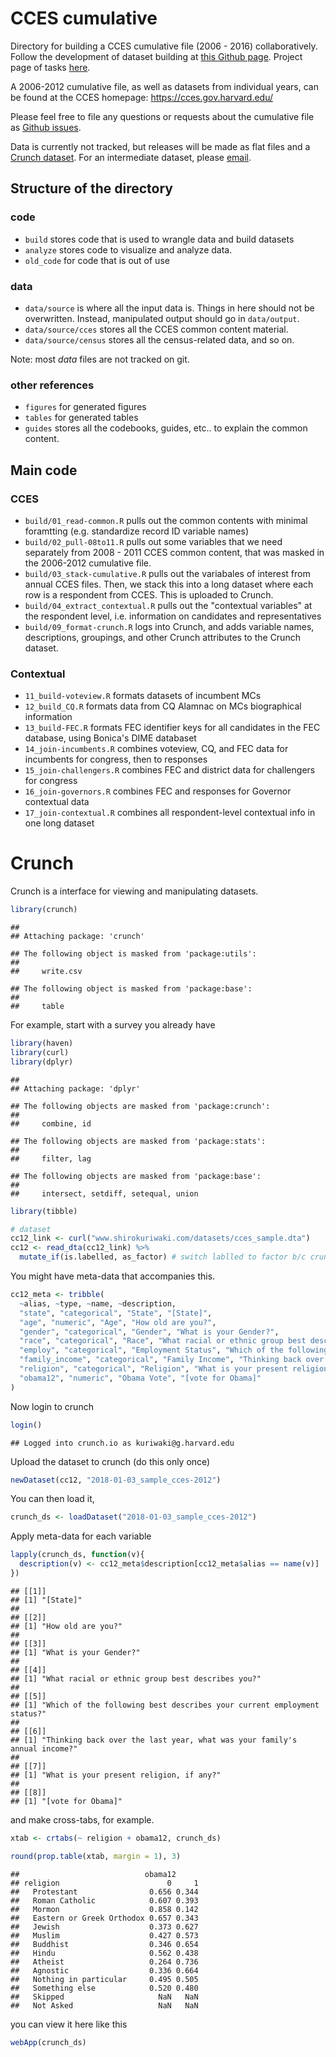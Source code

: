 CCES cumulative
================

Directory for building a CCES cumulative file (2006 - 2016) collaboratively. Follow the development of dataset building at [this Github page](https://github.com/kuriwaki/cces_cumulative). Project page of tasks [here](https://github.com/kuriwaki/cces_cumulative/projects/1).

A 2006-2012 cumulative file, as well as datasets from individual years, can be found at the CCES homepage: <https://cces.gov.harvard.edu/>

Please feel free to file any questions or requests about the cumulative file as [Github issues](https://github.com/kuriwaki/cces_cumulative/issues).

Data is currently not tracked, but releases will be made as flat files and a [Crunch dataset](crunch.io). For an intermediate dataset, please [email](mailto:kuriwaki@g.harvard.edu).

Structure of the directory
--------------------------

### code

-   `build` stores code that is used to wrangle data and build datasets
-   `analyze` stores code to visualize and analyze data.
-   `old_code` for code that is out of use

### data

-   `data/source` is where all the input data is. Things in here should not be overwritten. Instead, manipulated output should go in `data/output`.
-   `data/source/cces` stores all the CCES common content material.
-   `data/source/census` stores all the census-related data, and so on.

Note: most *data* files are not tracked on git.

### other references

-   `figures` for generated figures
-   `tables` for generated tables
-   `guides` stores all the codebooks, guides, etc.. to explain the common content.

Main code
---------

### CCES

-   `build/01_read-common.R` pulls out the common contents with minimal foramtting (e.g. standardize record ID variable names)
-   `build/02_pull-08to11.R` pulls out some variables that we need separately from 2008 - 2011 CCES common content, that was masked in the 2006-2012 cumulative file.
-   `build/03_stack-cumulative.R` pulls out the variabales of interest from annual CCES files. Then, we stack this into a long dataset where each row is a respondent from CCES. This is uploaded to Crunch.
-   `build/04_extract_contextual.R` pulls out the "contextual variables" at the respondent level, i.e. information on candidates and representatives
-   `build/09_format-crunch.R` logs into Crunch, and adds variable names, descriptions, groupings, and other Crunch attributes to the Crunch dataset.

### Contextual

-   `11_build-voteview.R` formats datasets of incumbent MCs
-   `12_build_CQ.R` formats data from CQ Alamnac on MCs biographical information
-   `13_build-FEC.R` formats FEC identifier keys for all candidates in the FEC database, using Bonica's DIME databaset
-   `14_join-incumbents.R` combines voteview, CQ, and FEC data for incumbents for congress, then to responses
-   `15_join-challengers.R` combines FEC and district data for challengers for congress
-   `16_join-governors.R` combines FEC and responses for Governor contextual data
-   `17_join-contextual.R` combines all respondent-level contextual info in one long dataset

Crunch
======

Crunch is a interface for viewing and manipulating datasets.

``` r
library(crunch)
```

    ## 
    ## Attaching package: 'crunch'

    ## The following object is masked from 'package:utils':
    ## 
    ##     write.csv

    ## The following object is masked from 'package:base':
    ## 
    ##     table

For example, start with a survey you already have

``` r
library(haven)
library(curl)
library(dplyr)
```

    ## 
    ## Attaching package: 'dplyr'

    ## The following objects are masked from 'package:crunch':
    ## 
    ##     combine, id

    ## The following objects are masked from 'package:stats':
    ## 
    ##     filter, lag

    ## The following objects are masked from 'package:base':
    ## 
    ##     intersect, setdiff, setequal, union

``` r
library(tibble)

# dataset
cc12_link <- curl("www.shirokuriwaki.com/datasets/cces_sample.dta")
cc12 <- read_dta(cc12_link) %>%
  mutate_if(is.labelled, as_factor) # switch lablled to factor b/c crunch doesn't accept
```

You might have meta-data that accompanies this.

``` r
cc12_meta <- tribble(
  ~alias, ~type, ~name, ~description,
  "state", "categorical", "State", "[State]",
  "age", "numeric", "Age", "How old are you?",
  "gender", "categorical", "Gender", "What is your Gender?",
  "race", "categorical", "Race", "What racial or ethnic group best describes you?",
  "employ", "categorical", "Employment Status", "Which of the following best describes your current employment status?",
  "family_income", "categorical", "Family Income", "Thinking back over the last year, what was your family's annual income?",
  "religion", "categorical", "Religion", "What is your present religion, if any?",
  "obama12", "numeric", "Obama Vote", "[vote for Obama]"
)
```

Now login to crunch

``` r
login()
```

    ## Logged into crunch.io as kuriwaki@g.harvard.edu

Upload the dataset to crunch (do this only once)

``` r
newDataset(cc12, "2018-01-03_sample_cces-2012")
```

You can then load it,

``` r
crunch_ds <- loadDataset("2018-01-03_sample_cces-2012")
```

Apply meta-data for each variable

``` r
lapply(crunch_ds, function(v){
  description(v) <- cc12_meta$description[cc12_meta$alias == name(v)]
})
```

    ## [[1]]
    ## [1] "[State]"
    ## 
    ## [[2]]
    ## [1] "How old are you?"
    ## 
    ## [[3]]
    ## [1] "What is your Gender?"
    ## 
    ## [[4]]
    ## [1] "What racial or ethnic group best describes you?"
    ## 
    ## [[5]]
    ## [1] "Which of the following best describes your current employment status?"
    ## 
    ## [[6]]
    ## [1] "Thinking back over the last year, what was your family's annual income?"
    ## 
    ## [[7]]
    ## [1] "What is your present religion, if any?"
    ## 
    ## [[8]]
    ## [1] "[vote for Obama]"

and make cross-tabs, for example.

``` r
xtab <- crtabs(~ religion + obama12, crunch_ds)
```

``` r
round(prop.table(xtab, margin = 1), 3)
```

    ##                            obama12
    ## religion                        0     1
    ##   Protestant                0.656 0.344
    ##   Roman Catholic            0.607 0.393
    ##   Mormon                    0.858 0.142
    ##   Eastern or Greek Orthodox 0.657 0.343
    ##   Jewish                    0.373 0.627
    ##   Muslim                    0.427 0.573
    ##   Buddhist                  0.346 0.654
    ##   Hindu                     0.562 0.438
    ##   Atheist                   0.264 0.736
    ##   Agnostic                  0.336 0.664
    ##   Nothing in particular     0.495 0.505
    ##   Something else            0.520 0.480
    ##   Skipped                     NaN   NaN
    ##   Not Asked                   NaN   NaN

you can view it here like this

``` r
webApp(crunch_ds)
```
